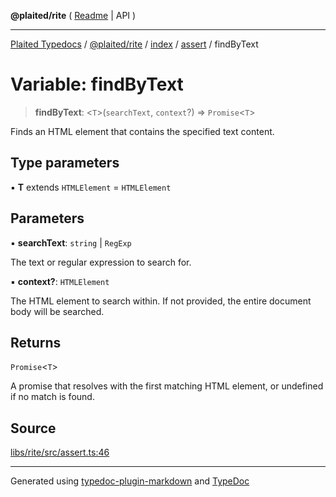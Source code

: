 **@plaited/rite** ( [Readme](../../../../README.md) \| API )

***

[Plaited Typedocs](../../../../../../modules.md) / [@plaited/rite](../../../../modules.md) / [index](../../../README.md) / [assert](../README.md) / findByText

# Variable: findByText

> **findByText**: \<`T`\>(`searchText`, `context`?) => `Promise`\<`T`\>

Finds an HTML element that contains the specified text content.

## Type parameters

▪ **T** extends `HTMLElement` = `HTMLElement`

## Parameters

▪ **searchText**: `string` \| `RegExp`

The text or regular expression to search for.

▪ **context?**: `HTMLElement`

The HTML element to search within. If not provided, the entire document body will be searched.

## Returns

`Promise`\<`T`\>

A promise that resolves with the first matching HTML element, or undefined if no match is found.

## Source

[libs/rite/src/assert.ts:46](https://github.com/plaited/plaited/blob/b151218/libs/rite/src/assert.ts#L46)

***

Generated using [typedoc-plugin-markdown](https://www.npmjs.com/package/typedoc-plugin-markdown) and [TypeDoc](https://typedoc.org/)
